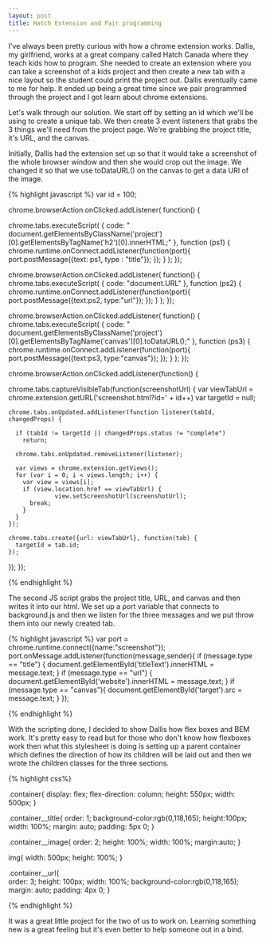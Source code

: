 ```yaml
---
layout: post
title: Hatch Extension and Pair programming
---
```


I've always been pretty curious with how a chrome extension works. Dallis, my girlfriend, works at a great company called Hatch Canada where they teach kids how to program. She needed to create an extension where you can take a screenshot of a kids project and then create a new tab with a nice layout so the student could print the project out. Dallis eventually came to me for help. It ended up being a great time since we pair programmed through the project and I got learn about chrome extensions.

Let's walk through our solution. We start off by setting an id which we'll be using to create a unique tab. We then create 3 event listeners that grabs the 3 things we'll need from the project page. We're grabbing the project title, it's URL, and the canvas.

Initially, Dallis had the extension set up so that it would take a screenshot of the whole browser window and then she would crop out the image. We changed it so that we use toDataURL() on the canvas to get a data URI of the image.  

{% highlight javascript %}
var id = 100;

chrome.browserAction.onClicked.addListener( function() {
	
  chrome.tabs.executeScript(
    { 
      code: " document.getElementsByClassName('project')[0].getElementsByTagName('h2')[0].innerHTML;"
    }, 
    function (ps1) {
		  chrome.runtime.onConnect.addListener(function(port){
			port.postMessage({text: ps1, type : "title"});
		});
    }
  );
});

chrome.browserAction.onClicked.addListener( function() {
  chrome.tabs.executeScript(
    { 
      code: "document.URL"
    }, 
    function (ps2) {
		  chrome.runtime.onConnect.addListener(function(port){
			port.postMessage({text:ps2, type:"url"});
		});
    }
  );
});

chrome.browserAction.onClicked.addListener( function() {
  chrome.tabs.executeScript(
    { 
      code: " document.getElementsByClassName('project')[0].getElementsByTagName('canvas')[0].toDataURL();"
    }, 
    function (ps3) {
      chrome.runtime.onConnect.addListener(function(port){
      port.postMessage({text:ps3, type:"canvas"});
    });
    }
  );
});

chrome.browserAction.onClicked.addListener(function() {
	
  chrome.tabs.captureVisibleTab(function(screenshotUrl) {
    var viewTabUrl = chrome.extension.getURL('screenshot.html?id=' + id++)
    var targetId = null;

    chrome.tabs.onUpdated.addListener(function listener(tabId, changedProps) {

      if (tabId != targetId || changedProps.status != "complete")
        return;

      chrome.tabs.onUpdated.removeListener(listener);

      var views = chrome.extension.getViews();
      for (var i = 0; i < views.length; i++) {
        var view = views[i];
        if (view.location.href == viewTabUrl) {
			     view.setScreenshotUrl(screenshotUrl);
          break;
        }
      }
    });

    chrome.tabs.create({url: viewTabUrl}, function(tab) {
      targetId = tab.id;
    });
  });
});

{% endhighlight %} 

The second JS script grabs the project title, URL, and canvas and then writes it into our html. We set up a port variable that connects to background.js and then we listen for the three messages and we put throw them into our newly created tab.

{% highlight javascript %}
	var port = chrome.runtime.connect({name:"screenshot"});
	port.onMessage.addListener(function(message,sender){
	if (message.type == "title") {
		document.getElementById('titleText').innerHTML = message.text;
	}
	if (message.type == "url") {
		document.getElementById('website').innerHTML = message.text;
	}
	if (message.type == "canvas"){
		document.getElementById('target').src = message.text;
	}
});

{% endhighlight %}

With the scripting done, I decided to show Dallis how flex boxes and BEM work. It's pretty easy to read but for those who don't know how flexboxes work then what this stylesheet is doing is setting up a parent container which defines the direction of how its children will be laid out and then we wrote the children classes for the three sections. 

{% highlight css%}

.container{
  display: flex;
  flex-direction: column;
  height: 550px;
  width: 500px;
}

.container__title{
  order: 1;
  background-color:rgb(0,118,165);
  height:100px;
  width: 100%;
  margin: auto;
  padding: 5px 0;
}

.container__image{
  order: 2;
  height: 100%;
  width: 100%;
  margin:auto;
}

img{
  width: 500px;
  height: 100%;
}

.container__url{  
  order: 3;
  height: 100px; 
  width: 100%;
  background-color:rgb(0,118,165);
  margin: auto;
  padding: 4px 0;
}

{% endhighlight %}

It was a great little project for the two of us to work on. Learning something new is a great feeling but it's even better to help someone out in a bind.



